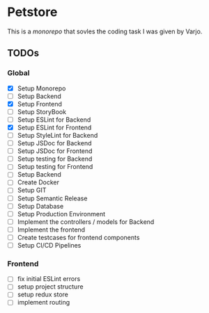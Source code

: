 # Petstore

This is a _monorepo_ that sovles the coding task I was given by Varjo.

## TODOs

### Global

- [X] Setup Monorepo
- [ ] Setup Backend
- [X] Setup Frontend
- [ ] Setup StoryBook
- [ ] Setup ESLint for Backend
- [X] Setup ESLint for Frontend
- [ ] Setup StyleLint for Backend
- [ ] Setup JSDoc for Backend
- [ ] Setup JSDoc for Frontend
- [ ] Setup testing for Backend
- [ ] Setup testing for Frontend
- [ ] Setup Backend
- [ ] Create Docker
- [ ] Setup GIT
- [ ] Setup Semantic Release
- [ ] Setup Database
- [ ] Setup Production Environment
- [ ] Implement the controllers / models for Backend
- [ ] Implement the frontend
- [ ] Create testcases for frontend components
- [ ] Setup CI/CD Pipelines

### Frontend

- [ ] fix initial ESLint errors
- [ ] setup project structure
- [ ] setup redux store
- [ ] implement routing